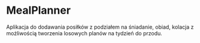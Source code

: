 # MealPlanner
Aplikacja do dodawania posiłków z podziałem na śniadanie, obiad, kolacja z możliwością tworzenia losowych planów na tydzień do przodu.
